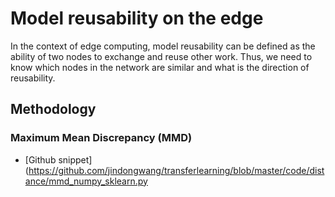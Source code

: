 # Model reusability on the edge

In the context of edge computing, model reusability can be defined as the ability of two nodes to exchange and reuse other work. Thus, we need to know which nodes in the network are similar and what is the direction of reusability.

## Methodology
### Maximum Mean Discrepancy (MMD)

* [Github snippet](https://github.com/jindongwang/transferlearning/blob/master/code/distance/mmd_numpy_sklearn.py
